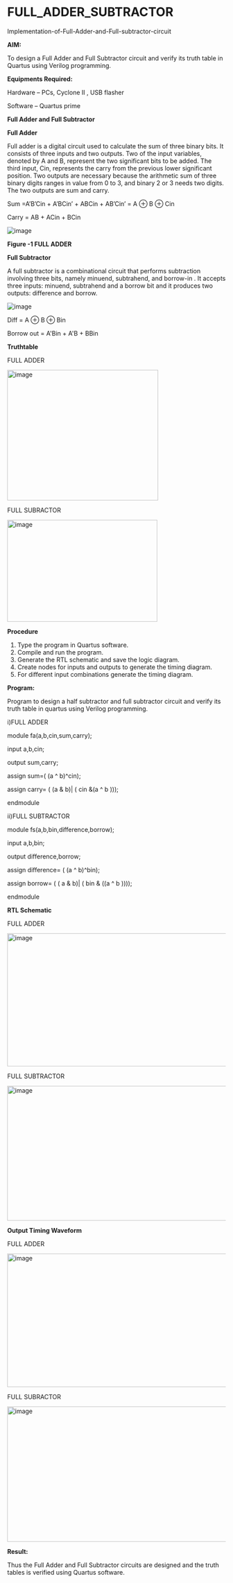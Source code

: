 # FULL_ADDER_SUBTRACTOR

Implementation-of-Full-Adder-and-Full-subtractor-circuit

**AIM:**

To design a Full Adder and Full Subtractor circuit and verify its truth table in Quartus using Verilog programming.

**Equipments Required:**

Hardware – PCs, Cyclone II , USB flasher

Software – Quartus prime

**Full Adder and Full Subtractor**

**Full Adder**

Full adder is a digital circuit used to calculate the sum of three binary bits. It consists of three inputs and two outputs. Two of the input variables, denoted by A and B, represent the two significant bits to be added. The third input, Cin, represents the carry from the previous lower significant position. Two outputs are necessary because the arithmetic sum of three binary digits ranges in value from 0 to 3, and binary 2 or 3 needs two digits. The two outputs are sum and carry.

Sum =A’B’Cin + A’BCin’ + ABCin + AB’Cin’ = A ⊕ B ⊕ Cin 

Carry = AB + ACin + BCin

![image](https://github.com/naavaneetha/FULL_ADDER_SUBTRACTOR/assets/154305477/0f30ba51-5ffb-4198-845f-18e054f675e7)

**Figure -1 FULL ADDER**

**Full Subtractor**

A full subtractor is a combinational circuit that performs subtraction involving three bits, namely minuend, subtrahend, and borrow-in . It accepts three inputs: minuend, subtrahend and a borrow bit and it produces two outputs: difference and borrow.

![image](https://github.com/naavaneetha/FULL_ADDER_SUBTRACTOR/assets/154305477/02b24f51-ab51-4304-9ad6-7b81ffc1ead5)

Diff = A ⊕ B ⊕ Bin 

Borrow out = A'Bin + A'B + BBin

**Truthtable**

FULL ADDER

<img width="348" height="301" alt="image" src="https://github.com/user-attachments/assets/fe318bf8-12c3-4d66-afdb-ed54c4b4285c" />

FULL SUBRACTOR

<img width="346" height="235" alt="image" src="https://github.com/user-attachments/assets/7f5db924-d0ec-4df7-9f9a-e4254293602a" />

**Procedure**

 1. Type the program in Quartus software.
 2. Compile and run the program.
 3. Generate the RTL schematic and save the logic diagram.
 4. Create nodes for inputs and outputs to generate the timing diagram.
 5. For different input combinations generate the timing diagram.

**Program:**

Program to design a half subtractor and full subtractor circuit and verify its truth table in quartus using Verilog programming.

 i)FULL ADDER
 
 module fa(a,b,cin,sum,carry);

  input a,b,cin;
  
 output sum,carry;
 
 assign sum=( (a ^ b)^cin);
 
 assign carry= ( (a & b)| ( cin &(a ^ b )));
 
 endmodule
 
 ii)FULL SUBTRACTOR
 
 module fs(a,b,bin,difference,borrow);
 
 input a,b,bin;
 
 output difference,borrow;
 
 assign difference= ( (a ^ b)^bin);
 
 assign borrow= ( ( a & b)| ( bin & ((a ^ b ))));
 
 endmodule
 
**RTL Schematic**

FULL ADDER

<img width="588" height="307" alt="image" src="https://github.com/user-attachments/assets/dc4d9049-a9c3-4af8-b9a3-ec3223b33603" />

FULL SUBTRACTOR

<img width="582" height="311" alt="image" src="https://github.com/user-attachments/assets/615dd2c1-62f6-4b84-9cdc-731855e0a6b6" />

**Output Timing Waveform**

FULL ADDER

<img width="596" height="308" alt="image" src="https://github.com/user-attachments/assets/93366a61-015a-42aa-a98a-7d19b75919c1" />

FULL SUBRACTOR

<img width="595" height="312" alt="image" src="https://github.com/user-attachments/assets/7dd28faa-385f-466b-ac3a-b4128e474102" />

**Result:**

Thus the Full Adder and Full Subtractor circuits are designed and the truth tables is verified using Quartus software.



